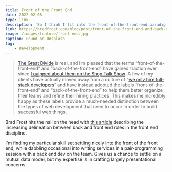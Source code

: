 ```yaml
---
title: Front of the Front End
date: 2022-02-08
type: link
description: 'So I think I fit into the front-of-the-front-end paradigm when it comes to my career.'
link: https://bradfrost.com/blog/post/front-of-the-front-end-and-back-of-the-front-end-web-development/
image: /images/feature/front-end.jpg
caption: Found on Unsplash
tag:
    - Development
---
```


> [The Great Divide](https://css-tricks.com/the-great-divide/) is real, and I’m pleased that the terms “front-of-the-front-end” and “back-of-the-front-end” have gained traction ever since [I quipped about them on the Shop Talk Show](https://shoptalkshow.com/334/). A few of my clients have actually moved away from a culture of “[we only hire full-stack developers](http://bradfrost.com/blog/post/full-stack-developers/)” and have instead adopted the labels “front-of-the-front-end” and “back-of-the-front-end” to help them better organize their teams and refine their hiring practices. This makes me incredibly happy as these labels provide a much-needed distinction between the types of web development that need to occur in order to build successful web things.

Brad Frost hits the nail on the head with [this article](https://bradfrost.com/blog/post/front-of-the-front-end-and-back-of-the-front-end-web-development/) describing the increasing delineation between back and front end roles in the front end discipline.

I'm finding my particular skill set settling nicely into the front of the front end, while dabbling occasional into writing services in a pair-programming session with a back end dev on the team. Gives us a chance to settle on a mutual data model, but my expertise is in crafting largely presentational concerns.
